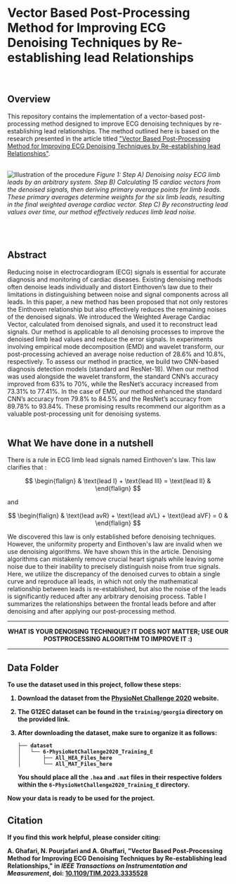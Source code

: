 # Vector Based Post-Processing Method for Improving ECG Denoising Techniques by Re-establishing lead Relationships

<br>

## Overview

This repository contains the implementation of a vector-based post-processing method designed to improve ECG denoising techniques by re-establishing lead relationships. The method outlined here is based on the research presented in the article titled ["Vector Based Post-Processing Method for Improving ECG Denoising Techniques by Re-establishing lead Relationships"](https://ieeexplore.ieee.org/abstract/document/10330088/authors#authors).
<br>
<br>

![Illustration of the procedure](images/overview.png)
*Figure 1: Step A) Denoising noisy ECG limb leads by an arbitrary system. Step B) Calculating 15 cardiac vectors from the denoised signals, then deriving primary average points for limb leads. These primary averages determine weights for the six limb leads, resulting in the final weighted average cardiac vector. Step C) By reconstructing lead values over time, our method effectively reduces limb lead noise.*

<br>
<br>

## Abstract
Reducing noise in electrocardiogram (ECG) signals is essential for accurate diagnosis and monitoring of cardiac diseases. Existing denoising methods often denoise leads individually and distort Einthoven’s law due to their limitations in distinguishing between noise and signal components across all leads. In this paper, a new method has been proposed that not only restores the Einthoven relationship but also effectively reduces the remaining noises of the denoised signals. We introduced the Weighted Average Cardiac Vector, calculated from denoised signals, and used it to reconstruct lead signals. Our method is applicable to all denoising processes to improve the denoised limb lead values and reduce the error signals. In experiments involving empirical mode decomposition (EMD) and wavelet transform, our post-processing achieved an average noise reduction of 28.6% and 10.8%, respectively. To assess our method in practice, we build two CNN-based diagnosis detection models (standard and ResNet-18). When our method was used alongside the wavelet transform, the standard CNN’s accuracy improved from 63% to 70%, while the ResNet’s accuracy increased from 73.31% to 77.41%. In the case of EMD, our method enhanced the standard CNN’s accuracy from 79.8% to 84.5% and the ResNet’s accuracy from 89.78% to 93.84%. These promising results recommend our algorithm as a valuable post-processing unit for denoising systems.
<br>
<br>

## What We have done in a nutshell
There is a rule in ECG limb lead signals named Einthoven's law. This law clarifies that :

$$
\begin{flalign}
& \text{lead I} + \text{lead III} = \text{lead II} &
\end{flalign}
$$

and

$$ 
\begin{flalign}    
& \text{lead avR} + \text{lead aVL} + \text{lead aVF} = 0 &
\end{flalign}
$$ 

We discovered this law is only established before denoising techniques. However, the uniformity property and Einthoven's law are invalid when we use denoising algorithms. We have shown this in the article. Denoising algorithms can mistakenly remove crucial heart signals while leaving some noise due to their inability to precisely distinguish noise from true signals. 
Here, we utilize the discrepancy of the denoised curves to obtain a single curve and reproduce all leads, in which not only the mathematical relationship between leads is re-established, but also the noise of the leads is significantly reduced after any arbitrary denoising process. Table I summarizes the relationships between the frontal leads before and after denoising and after applying our post-processing method.

***
<div align="center">
  <strong>WHAT IS YOUR DENOISING TECHNIQUE? IT DOES NOT MATTER; USE OUR POSTPROCESSING ALGORITHM TO IMPROVE IT :)<strong>
</div>
      
***
      
## Data Folder


To use the dataset used in this project, follow these steps:

1. Download the dataset from the [PhysioNet Challenge 2020](https://physionet.org/content/challenge-2020/1.0.2/) website.

2. The G12EC dataset can be found in the `training/georgia` directory on the provided link.

3. After downloading the dataset, make sure to organize it as follows:

    ```
    ├── dataset
    │   └── 6-PhysioNetChallenge2020_Training_E
    │       ├── All_HEA_Files_here
    │       └── All_MAT_Files_here
    ```

   You should place all the `.hea` and `.mat` files in their respective folders within the `6-PhysioNetChallenge2020_Training_E` directory.

Now your data is ready to be used for the project.
<br>

## Citation

If you find this work helpful, please consider citing:

A. Ghafari, N. Pourjafari and A. Ghaffari, "Vector Based Post-Processing Method for Improving ECG Denoising Techniques by Re-establishing lead Relationships," in *IEEE Transactions on Instrumentation and Measurement*, doi: [10.1109/TIM.2023.3335528](https://ieeexplore.ieee.org/document/10330088)

